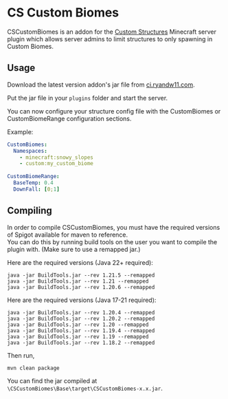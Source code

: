 # CS Custom Biomes
CSCustomBiomes is an addon for the [Custom Structures](https://github.com/ryandw11/CustomStructures) Minecraft server plugin which allows server admins to limit
structures to only spawning in Custom Biomes.

## Usage
Download the latest version addon's jar file from [ci.ryandw11.com](https://ci.ryandw11.com/job/CSCustomBiomes/).  
  
Put the jar file in your `plugins` folder and start the server.
  
You can now configure your structure config file with the CustomBiomes or CustomBiomeRange configuration sections.  
 
Example:
```yml
CustomBiomes:
  Namespaces:
    - minecraft:snowy_slopes
    - custom:my_custom_biome
    
CustomBiomeRange:
  BaseTemp: 0.4
  DownFall: [0;1]
```

## Compiling
In order to compile CSCustomBiomes, you must have the required versions of Spigot available for maven to reference.  
You can do this by running build tools on the user you want to compile the plugin with. (Make sure to use a remapped jar.)

Here are the required versions (Java 22+ required):
```
java -jar BuildTools.jar --rev 1.21.5 --remapped
java -jar BuildTools.jar --rev 1.21 --remapped
java -jar BuildTools.jar --rev 1.20.6 --remapped
```
Here are the required versions (Java 17-21 required):
```
java -jar BuildTools.jar --rev 1.20.4 --remapped
java -jar BuildTools.jar --rev 1.20.2 --remapped
java -jar BuildTools.jar --rev 1.20 --remapped
java -jar BuildTools.jar --rev 1.19.4 --remapped
java -jar BuildTools.jar --rev 1.19 --remapped
java -jar BuildTools.jar --rev 1.18.2 --remapped
```
Then run,
```
mvn clean package
```
You can find the jar compiled at `\CSCustomBiomes\Base\target\CSCustomBiomes-x.x.jar`.
